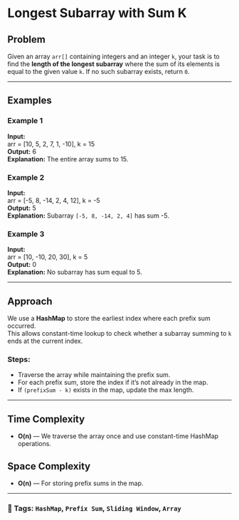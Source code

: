 # Longest Subarray with Sum K

## Problem

Given an array `arr[]` containing integers and an integer `k`, your task is to find the **length of the longest subarray** where the sum of its elements is equal to the given value `k`. If no such subarray exists, return `0`.

---

## Examples

### Example 1
**Input:**  
arr = [10, 5, 2, 7, 1, -10], k = 15  
**Output:** 6  
**Explanation:** The entire array sums to 15.

### Example 2
**Input:**  
arr = [-5, 8, -14, 2, 4, 12], k = -5  
**Output:** 5  
**Explanation:** Subarray `[-5, 8, -14, 2, 4]` has sum -5.

### Example 3
**Input:**  
arr = [10, -10, 20, 30], k = 5  
**Output:** 0  
**Explanation:** No subarray has sum equal to 5.

---

## Approach

We use a **HashMap** to store the earliest index where each prefix sum occurred.  
This allows constant-time lookup to check whether a subarray summing to `k` ends at the current index.

### Steps:
- Traverse the array while maintaining the prefix sum.
- For each prefix sum, store the index if it’s not already in the map.
- If `(prefixSum - k)` exists in the map, update the max length.

---

## Time Complexity

- **O(n)** — We traverse the array once and use constant-time HashMap operations.

## Space Complexity

- **O(n)** — For storing prefix sums in the map.

---

### 📌 Tags: `HashMap`, `Prefix Sum`, `Sliding Window`, `Array`
